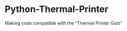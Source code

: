 Python-Thermal-Printer
======================

Making code compatible with the "Thermal Printer Guts"